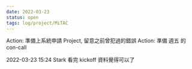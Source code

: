 ```yaml
---
date: 2022-03-23
status: open
tags: log/project/MiTAC
---
```



Action: 準備上系統申請 Project, 留意之前曾犯過的錯誤
Action: 準備 週五 的 con-call

2022-03-23 15:24
Stark 看完 kickoff 資料覺得可以了